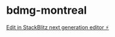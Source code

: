 # bdmg-montreal

[Edit in StackBlitz next generation editor ⚡️](https://stackblitz.com/~/github.com/evertonthepaula/bdmg-montreal)
